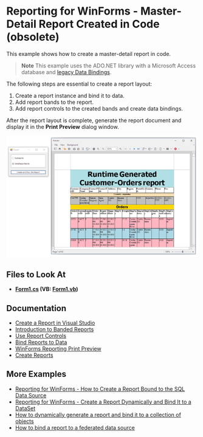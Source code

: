 
# Reporting for WinForms - Master-Detail Report Created in Code (obsolete)

This example shows how to create a master-detail report in code. 

> **Note**
> This example uses the ADO.NET library with a Microsoft Access database and [legacy Data Bindings](https://docs.devexpress.com/XtraReports/401991/detailed-guide-to-devexpress-reporting/use-report-controls/bind-report-controls-to-data/migrate-from-legacy-data-bindings-to-expressions).

The following steps are essential to create a report layout:
1. Create a report instance and bind it to data.
2. Add report bands to the report.
3. Add report controls to the created bands and create data bindings.

After the report layout is complete, generate the report document and display it in the **Print Preview** dialog window.

![Master-Detail Report Created in Code](Images/screenshot.png)

## Files to Look At

* **[Form1.cs](./CS/MasterDetailAtRuntime/Form1.cs) (VB: [Form1.vb](./VB/MasterDetailAtRuntime/Form1.vb))**

## Documentation

- [Create a Report in Visual Studio](https://docs.devexpress.com/XtraReports/14989/get-started-with-devexpress-reporting/create-a-report-in-visual-studio)
- [Introduction to Banded Reports](https://docs.devexpress.com/XtraReports/2587/detailed-guide-to-devexpress-reporting/introduction-to-banded-reports)
- [Use Report Controls](https://docs.devexpress.com/XtraReports/2605/detailed-guide-to-devexpress-reporting/use-report-controls)
- [Bind Reports to Data](https://docs.devexpress.com/XtraReports/15034/detailed-guide-to-devexpress-reporting/bind-reports-to-data)
- [WinForms Reporting Print Preview](https://docs.devexpress.com/XtraReports/10707/winforms-reporting/winforms-reporting-print-preview)
- [Create Reports](https://docs.devexpress.com/XtraReports/5152/create-reports)


## More Examples

- [Reporting for WinForms - How to Create a Report Bound to the SQL Data Source](https://github.com/DevExpress-Examples/reporting-winforms-sql-data-source-runtime)
- [Reporting for WinForms - Create a Report Dynamically and Bind It to a DataSet](https://github.com/DevExpress-Examples/reporting-winforms-create-report-dynamically-and-bind-it-to-dataset) 
- [How to dynamically generate a report and bind it to a collection of objects](https://github.com/DevExpress-Examples/Reporting_how-to-dynamically-generate-a-report-and-bind-it-to-a-collection-of-objects-e652)
- [How to bind a report to a federated data source](https://github.com/DevExpress-Examples/Reporting-Bind-Report-To-Federated-Data-Source)
